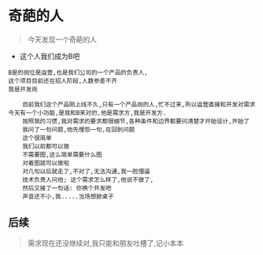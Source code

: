 # 奇葩的人
> 今天发现一个奇葩的人

- 这个人我们成为B吧

```
B是的岗位是运营,也是我们公司的一个产品的负责人,
这个项目目前还在招人阶段,人数参差不齐 
我是开发岗
```


```
    目前我们这个产品刚上线不久,只有一个产品岗的人,忙不过来,所以运营直接和开发对需求
今天有一个小功能,是我和B来对的,他是需求方,我是开发方.
    按照我的习惯,我对需求的要求都很细节,各种条件和边界都要问清楚才开始设计,开始了
    我问了一句问题,他先埋怨一句,在回到问题
    这个很简单
    我们以前都可以做
    不需要图,这么简单需要什么图
    对着图就可以做啦
    对几句以后就走了,不对了,无法沟通,我一脸懵逼
    技术负责人问他; 这个需求怎么样了,他说不做了,
    然后又接了一句话: 你换个开发吧
    声音还不小,我.....当场想掀桌子
```

## 后续
 
 > 需求现在还没继续对,我只能和朋友吐槽了,记小本本
